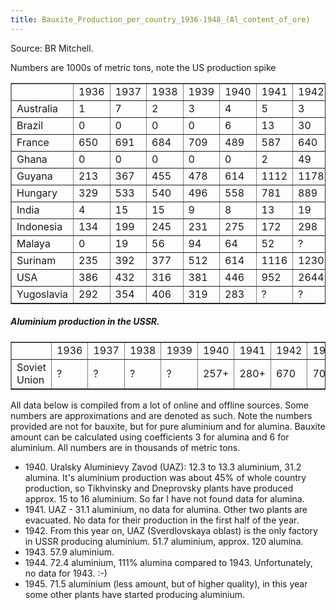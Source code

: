 ```yaml
---
title: Bauxite_Production_per_country_1936-1948_(Al_content_of_ore)
---
```

 Source: BR Mitchell.

Numbers are 1000s of metric tons, note the US production spike

<table border="1"><tbody><tr><td></td><td>1936</td><td>1937</td><td>1938</td><td>1939</td><td>1940</td><td>1941</td><td>1942</td><td>1943</td><td>1944</td><td>1945</td><td>1946</td><td>1947</td><td>1948</td></tr><tr><td>Australia</td><td>1</td><td>7</td><td>2</td><td>3</td><td>4</td><td>5</td><td>3</td><td>3</td><td>3</td><td>3</td><td>4</td><td>5</td><td>6</td></tr><tr><td>Brazil</td><td>0</td><td>0</td><td>0</td><td>0</td><td>6</td><td>13</td><td>30</td><td>69</td><td>15</td><td>20</td><td>4</td><td>7</td><td>15</td></tr><tr><td>France</td><td>650</td><td>691</td><td>684</td><td>709</td><td>489</td><td>587</td><td>640</td><td>946</td><td>666</td><td>258</td><td>449</td><td>680</td><td>804</td></tr><tr><td>Ghana</td><td>0</td><td>0</td><td>0</td><td>0</td><td>0</td><td>2</td><td>49</td><td>107</td><td>109</td><td>149</td><td>116</td><td>97</td><td>142</td></tr><tr><td>Guyana</td><td>213</td><td>367</td><td>455</td><td>478</td><td>614</td><td>1112</td><td>1178</td><td>1973</td><td>928</td><td>680</td><td>1134</td><td>1381</td><td>1996</td></tr><tr><td>Hungary</td><td>329</td><td>533</td><td>540</td><td>496</td><td>558</td><td>781</td><td>889</td><td>998</td><td>?</td><td>44</td><td>101</td><td>340</td><td>446</td></tr><tr><td>India</td><td>4</td><td>15</td><td>15</td><td>9</td><td>8</td><td>13</td><td>19</td><td>25</td><td>12</td><td>14</td><td>17</td><td>19</td><td>21</td></tr><tr><td>Indonesia</td><td>134</td><td>199</td><td>245</td><td>231</td><td>275</td><td>172</td><td>298</td><td>650</td><td>275</td><td>164</td><td>?</td><td>25</td><td>438</td></tr><tr><td>Malaya</td><td>0</td><td>19</td><td>56</td><td>94</td><td>64</td><td>52</td><td>?</td><td>?</td><td>?</td><td>?</td><td>?</td><td>?</td><td>?</td></tr><tr><td>Surinam</td><td>235</td><td>392</td><td>377</td><td>512</td><td>614</td><td>1116</td><td>1230</td><td>1694</td><td>762</td><td>747</td><td>1020</td><td>1742</td><td>1983</td></tr><tr><td>USA</td><td>386</td><td>432</td><td>316</td><td>381</td><td>446</td><td>952</td><td>2644</td><td>6333</td><td>2869</td><td>997</td><td>1122</td><td>1221</td><td>1480</td></tr><tr><td>Yugoslavia</td><td>292</td><td>354</td><td>406</td><td>319</td><td>283</td><td>?</td><td>?</td><td>?</td><td>?</td><td>?</td><td>71</td><td>88</td><td>144</td></tr></tbody></table>

##### Aluminium production in the USSR.

<table border="1"><tbody><tr><td></td><td>1936</td><td>1937</td><td>1938</td><td>1939</td><td>1940</td><td>1941</td><td>1942</td><td>1943</td><td>1944</td><td>1945</td><td>1946</td><td>1947</td><td>1948</td></tr><tr><td>Soviet Union</td><td>?</td><td>?</td><td>?</td><td>?</td><td>257+</td><td>280+</td><td>670</td><td>707+</td><td>830+</td><td>830+</td><td>?</td><td>?</td><td>?</td></tr></tbody></table>

All data below is compiled from a lot of online and offline sources. Some numbers are approximations and are denoted as such. Note the numbers provided are not for bauxite, but for pure aluminium and for alumina. Bauxite amount can be calculated using coefficients 3 for alumina and 6 for aluminium. All numbers are in thousands of metric tons.

*   1940\. Uralsky Aluminievy Zavod (UAZ): 12.3 to 13.3 aluminium, 31.2 alumina. It's aluminium production was about 45% of whole country production, so Tikhvinsky and Dneprovsky plants have produced approx. 15 to 16 aluminium. So far I have not found data for alumina.
*   1941\. UAZ - 31.1 aluminium, no data for alumina. Other two plants are evacuated. No data for their production in the first half of the year.
*   1942\. From this year on, UAZ (Sverdlovskaya oblast) is the only factory in USSR producing aluminium. 51.7 aluminium, approx. 120 alumina.
*   1943\. 57.9 aluminium.
*   1944\. 72.4 aluminium, 111% alumina compared to 1943. Unfortunately, no data for 1943. :-)
*   1945\. 71.5 aluminium (less amount, but of higher quality), in this year some other plants have started producing aluminium.